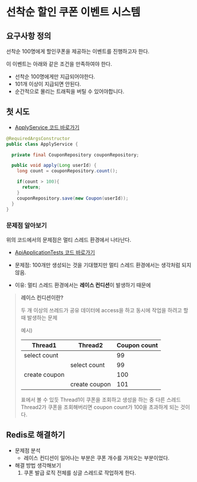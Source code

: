 # 선착순 할인 쿠폰 이벤트 시스템

## 요구사항 정의
선착순 100명에게 할인쿠폰을 제공하는 이벤트를 진행하고자 한다.

이 이벤트는 아래와 같은 조건을 만족하여야 한다.
- 선착순 100명에게만 지급되어야한다.
- 101개 이상이 지급되면 안된다.
- 순간적으로 몰리는 트래픽을 버틸 수 있어야합니다.

## 첫 시도
- [ApplyService 코드 바로가기](/api/src/main/java/com/example/api/service/ApplyService.java)
```java
@RequiredArgsConstructor
public class ApplyService {

  private final CouponRepository couponRepository;

  public void apply(Long userId) {
    long count = couponRepository.count();

    if(count > 100){
      return;
    }
    couponRepository.save(new Coupon(userId));
  }
}
```

### 문제점 알아보기
위의 코드에서의 문제점은 멀티 스레드 환경에서 나타난다.
- [ApiApplicationTests 코드 바로가기](/api/src/test/java/com/example/api/service/ApiApplicationTests.java)

-  문제점: 100개만 생성되는 것을 기대했지만 멀티 스레드 환경에서는 생각처럼 되지않음.
- 이유: 멀티 스레드 환경에서는 **레이스 컨디션**이 발생하기 때문에

> **레이스 컨디션이란?**
> 
>  두 개 이상의 쓰레드가 공유 데이터에 access을 하고 동시에 작업을 하려고 할 때 발생하는 문제
> 
> 예시)
>
>    | Thread1       | Thread2       | Coupon count |
>    |---------------|---------------|--------------|
>    | select count  |               | 99           |
>    |               | select count  | 99           |
>    | create coupon |               | 100          |
>    |               | create coupon | 101          |
> 
> 표에서 볼 수 있듯 Thread1이 쿠폰을 조회하고 생성을 하는 중 
> 다른 스레드 Thread2가 쿠폰을 조회해버리면 coupon count가 100을 초과하게 되는 것이다.

## Redis로 해결하기
- 문제점 분석
  - 레이스 컨디션이 일어나는 부분은 쿠폰 개수를 가져오는 부분이었다.
- 해결 방법 생각해보기
  1. 쿠폰 발급 로직 전체를 싱글 스레드로 작업하게 한다.
